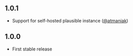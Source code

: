 ## 1.0.1

- Support for self-hosted plausible instance ([@atmaniak](https://github.com/atmaniak))

## 1.0.0

- First stable release
